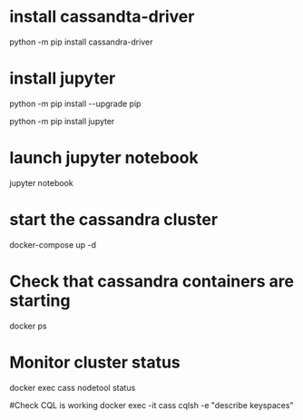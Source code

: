 # install cassandta-driver
python -m pip install cassandra-driver

# install jupyter
python -m pip install --upgrade pip

python -m pip install jupyter

# launch jupyter notebook
  jupyter notebook


#  start  the cassandra cluster
   docker-compose up -d

# Check that cassandra containers are starting
  docker ps

# Monitor cluster status

  docker exec cass nodetool status

#Check CQL is working
 docker exec -it cass   cqlsh  -e "describe keyspaces"
